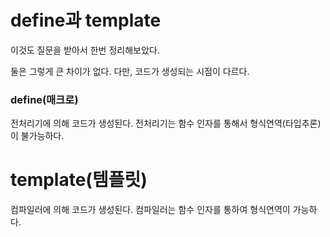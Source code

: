 # define과 template
이것도 질문을 받아서 한번 정리해보았다.

둘은 그렇게 큰 차이가 없다. 다만, 코드가 생성되는 시점이 다르다.

### define(매크로)
전처리기에 의해 코드가 생성된다.
전처리기는 함수 인자를 통해서 형식연역(타입추론)이 불가능하다.

# template(템플릿)
컴파일러에 의해 코드가 생성된다. 
컴파일러는 함수 인자를 통하여 형식연역이 가능하다.
